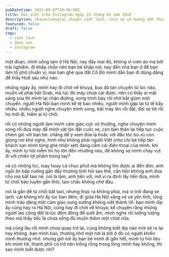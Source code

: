 ```yaml
---
pubDatetime: 2022-09-07T10:00:00Z
title: Bài viết trên Instagram ngày 23 tháng 03 năm 2019
description: nhavantuonglai chuyên viết lách, chia sẻ và hướng dẫn thuần thục khi thực hành viết lách qua những bài chia sẻ trên Instagram chính thức.
featured: false
draft: false
tags:
  - viet lach
  - doan van
  - instagram
---
```


một đoạn, mình sống tạm ở Hà Nội, nay đây mai đó, không vì cơm áo mà bởi trải nghiệm. đi khắp chốn nên bạn bè khắp nơi, nay đến nhà bạn ở để bạn làm tô phở chuẩn vị, mai bạn ghé qua đất Cố Đô mình dẫn bạn đi dùng dằng để thấy Huế sâu như nào.

những ngày ấy, mình hay đi chơi về khuya, bus đã tan chuyến từ lúc nào, muốn về phải bắt Grab, mà lúc đó máy chưa cài được. nên cứ thấy ai mặt sáng sủa thì mình lại chặn đường, xong trình bày rồi nhờ bắt giùm một chuyến. người Hà Nội bạn mình kể tệ bao nhiêu, người mình gặp lại tử tế bấy nhiêu. nhiều người nghe chuyện mình xong, bật máy lên rồi đặt, đợi xe tới rồi họ mới đi, hiếm ai từ chối.

rồi có những người làm mình cảm giác cực vô thường, nghe chuyện mình xong rồi đưa máy để mình vật lộn đặt cuốc xe, còn bản thân lại tiếp tục cuộc chém gió với bạn bè. chẳng để ý xem đứa lạ hoắc với đầu tóc bù xù còn giọng nói khó nghe, hình như không phải người Việt (như chị bé tiếp tân khách sạn mình từng ghé nhận xét) đang cầm cái điện thoại của mình. khi ấy, mình tự hỏi niềm tin họ lớn đến nhường nào, để không sợ mình chạy vụt đi với chiến lợi phẩm trong tay?

và có những lúc, loay hoay cả chục phút mà không tìm được ai đến đón, anh ngồi ăn bắp nướng gần đấy thương tình hỏi sao thế, cần tiền không anh đưa cho mà bắt taxi nè. nói là làm, anh tiến với, mở ví ra định lấy tiền đưa, mình từ chối bảo tuyến gần thôi, taxi chắc không chở đâu.

nói là gần để từ chối bắt taxi, nhưng thực ra không phải, mà vì trời đang se lạnh. cái không khí ấy lúc ban đêm, đi giữa Hà Nội vắng vẻ và yên tĩnh, lòng mình trào dâng một cảm giác sung sướng không viết thành lời. bạn mình dịp ấy cũng hay ra Hà Nội, cũng hay đi chơi về khuya, kể chuyện rằng những người lao công đốt lá lúc đêm đông để sưởi ấm, mình nghe rồi tưởng tượng theo mà thấy tiếc là chưa sống đủ muộn thêm một chút nữa.

mà cũng lâu rồi mình chưa quay trở lại, cũng không biết dịp nào mới sẽ ra lại hay không. bạn mình bảo, thương nhớ một nơi là bởi ở đó có người khiến mình thương nhớ. nhưng giờ nơi ấy bạn bè mình đi gần hết, mình tự hỏi liệu khi mình tới, thành phố có trở nên trống rỗng trong lòng mình hay không, thì sao mình biết được nhỉ?
